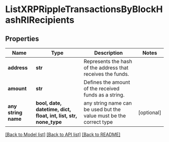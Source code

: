 # ListXRPRippleTransactionsByBlockHashRIRecipients


## Properties
Name | Type | Description | Notes
------------ | ------------- | ------------- | -------------
**address** | **str** | Represents the hash of the address that receives the funds. | 
**amount** | **str** | Defines the amount of the received funds as a string. | 
**any string name** | **bool, date, datetime, dict, float, int, list, str, none_type** | any string name can be used but the value must be the correct type | [optional]

[[Back to Model list]](../README.md#documentation-for-models) [[Back to API list]](../README.md#documentation-for-api-endpoints) [[Back to README]](../README.md)


